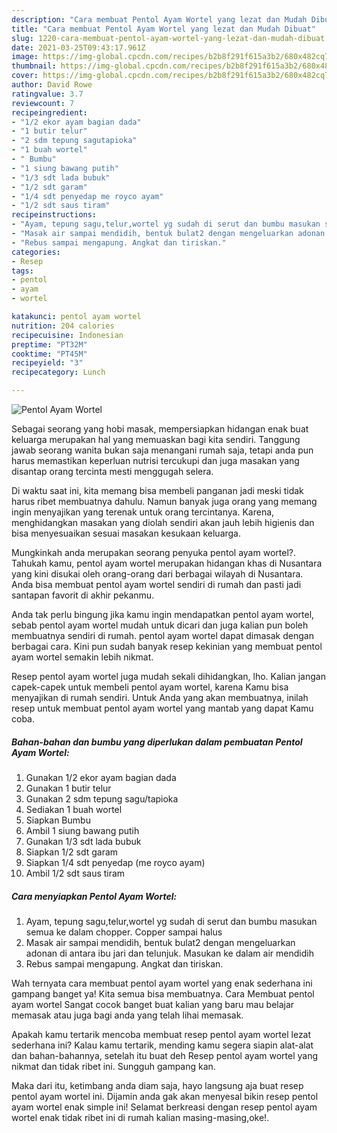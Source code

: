 ```yaml
---
description: "Cara membuat Pentol Ayam Wortel yang lezat dan Mudah Dibuat"
title: "Cara membuat Pentol Ayam Wortel yang lezat dan Mudah Dibuat"
slug: 1220-cara-membuat-pentol-ayam-wortel-yang-lezat-dan-mudah-dibuat
date: 2021-03-25T09:43:17.961Z
image: https://img-global.cpcdn.com/recipes/b2b8f291f615a3b2/680x482cq70/pentol-ayam-wortel-foto-resep-utama.jpg
thumbnail: https://img-global.cpcdn.com/recipes/b2b8f291f615a3b2/680x482cq70/pentol-ayam-wortel-foto-resep-utama.jpg
cover: https://img-global.cpcdn.com/recipes/b2b8f291f615a3b2/680x482cq70/pentol-ayam-wortel-foto-resep-utama.jpg
author: David Rowe
ratingvalue: 3.7
reviewcount: 7
recipeingredient:
- "1/2 ekor ayam bagian dada"
- "1 butir telur"
- "2 sdm tepung sagutapioka"
- "1 buah wortel"
- " Bumbu"
- "1 siung bawang putih"
- "1/3 sdt lada bubuk"
- "1/2 sdt garam"
- "1/4 sdt penyedap me royco ayam"
- "1/2 sdt saus tiram"
recipeinstructions:
- "Ayam, tepung sagu,telur,wortel yg sudah di serut dan bumbu masukan semua ke dalam chopper. Copper sampai halus"
- "Masak air sampai mendidih, bentuk bulat2 dengan mengeluarkan adonan di antara ibu jari dan telunjuk. Masukan ke dalam air mendidih"
- "Rebus sampai mengapung. Angkat dan tiriskan."
categories:
- Resep
tags:
- pentol
- ayam
- wortel

katakunci: pentol ayam wortel 
nutrition: 204 calories
recipecuisine: Indonesian
preptime: "PT32M"
cooktime: "PT45M"
recipeyield: "3"
recipecategory: Lunch

---
```



![Pentol Ayam Wortel](https://img-global.cpcdn.com/recipes/b2b8f291f615a3b2/680x482cq70/pentol-ayam-wortel-foto-resep-utama.jpg)

Sebagai seorang yang hobi masak, mempersiapkan hidangan enak buat keluarga merupakan hal yang memuaskan bagi kita sendiri. Tanggung jawab seorang  wanita bukan saja menangani rumah saja, tetapi anda pun harus memastikan keperluan nutrisi tercukupi dan juga masakan yang disantap orang tercinta mesti menggugah selera.

Di waktu  saat ini, kita memang bisa membeli panganan jadi meski tidak harus ribet membuatnya dahulu. Namun banyak juga orang yang memang ingin menyajikan yang terenak untuk orang tercintanya. Karena, menghidangkan masakan yang diolah sendiri akan jauh lebih higienis dan bisa menyesuaikan sesuai masakan kesukaan keluarga. 



Mungkinkah anda merupakan seorang penyuka pentol ayam wortel?. Tahukah kamu, pentol ayam wortel merupakan hidangan khas di Nusantara yang kini disukai oleh orang-orang dari berbagai wilayah di Nusantara. Anda bisa membuat pentol ayam wortel sendiri di rumah dan pasti jadi santapan favorit di akhir pekanmu.

Anda tak perlu bingung jika kamu ingin mendapatkan pentol ayam wortel, sebab pentol ayam wortel mudah untuk dicari dan juga kalian pun boleh membuatnya sendiri di rumah. pentol ayam wortel dapat dimasak dengan berbagai cara. Kini pun sudah banyak resep kekinian yang membuat pentol ayam wortel semakin lebih nikmat.

Resep pentol ayam wortel juga mudah sekali dihidangkan, lho. Kalian jangan capek-capek untuk membeli pentol ayam wortel, karena Kamu bisa menyajikan di rumah sendiri. Untuk Anda yang akan membuatnya, inilah resep untuk membuat pentol ayam wortel yang mantab yang dapat Kamu coba.

<!--inarticleads1-->

##### Bahan-bahan dan bumbu yang diperlukan dalam pembuatan Pentol Ayam Wortel:

1. Gunakan 1/2 ekor ayam bagian dada
1. Gunakan 1 butir telur
1. Gunakan 2 sdm tepung sagu/tapioka
1. Sediakan 1 buah wortel
1. Siapkan  Bumbu
1. Ambil 1 siung bawang putih
1. Gunakan 1/3 sdt lada bubuk
1. Siapkan 1/2 sdt garam
1. Siapkan 1/4 sdt penyedap (me royco ayam)
1. Ambil 1/2 sdt saus tiram




<!--inarticleads2-->

##### Cara menyiapkan Pentol Ayam Wortel:

1. Ayam, tepung sagu,telur,wortel yg sudah di serut dan bumbu masukan semua ke dalam chopper. Copper sampai halus
1. Masak air sampai mendidih, bentuk bulat2 dengan mengeluarkan adonan di antara ibu jari dan telunjuk. Masukan ke dalam air mendidih
1. Rebus sampai mengapung. Angkat dan tiriskan.




Wah ternyata cara membuat pentol ayam wortel yang enak sederhana ini gampang banget ya! Kita semua bisa membuatnya. Cara Membuat pentol ayam wortel Sangat cocok banget buat kalian yang baru mau belajar memasak atau juga bagi anda yang telah lihai memasak.

Apakah kamu tertarik mencoba membuat resep pentol ayam wortel lezat sederhana ini? Kalau kamu tertarik, mending kamu segera siapin alat-alat dan bahan-bahannya, setelah itu buat deh Resep pentol ayam wortel yang nikmat dan tidak ribet ini. Sungguh gampang kan. 

Maka dari itu, ketimbang anda diam saja, hayo langsung aja buat resep pentol ayam wortel ini. Dijamin anda gak akan menyesal bikin resep pentol ayam wortel enak simple ini! Selamat berkreasi dengan resep pentol ayam wortel enak tidak ribet ini di rumah kalian masing-masing,oke!.

